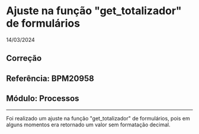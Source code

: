 # Ajuste na função "get_totalizador" de formulários
14/03/2024
## Correção
## Referência: BPM20958
## Módulo: Processos
***

Foi realizado um ajuste na função "get_totalizador" de formulários, pois em alguns momentos era retornado um valor sem formatação decimal.